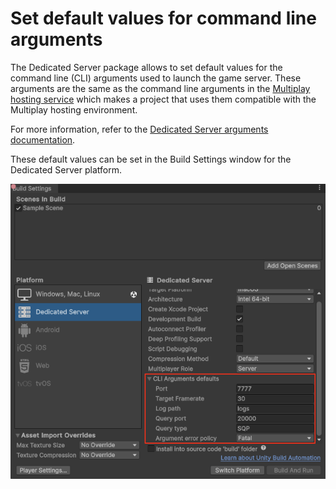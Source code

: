 # Set default values for command line arguments

The Dedicated Server package allows to set default values for the command line (CLI) arguments used to launch the game server. These arguments are the same as the command line arguments in the [Multiplay hosting service](https://docs.unity.com/ugs/en-us/manual/game-server-hosting/manual/welcome) which makes a project that uses them compatible with the Multiplay hosting environment.

For more information, refer to the [Dedicated Server arguments documentation](https://docs.unity3d.com/2023.3/Documentation/ScriptReference/DedicatedServer.Arguments.html).

These default values can be set in the Build Settings window for the Dedicated Server platform.

![](images/default-arguments.png)
